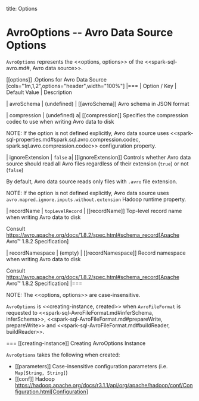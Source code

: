 title: Options

# AvroOptions -- Avro Data Source Options

`AvroOptions` represents the <<options, options>> of the <<spark-sql-avro.md#, Avro data source>>.

[[options]]
.Options for Avro Data Source
[cols="1m,1,2",options="header",width="100%"]
|===
| Option / Key
| Default Value
| Description

| avroSchema
| (undefined)
| [[avroSchema]] Avro schema in JSON format

| compression
| (undefined)
a| [[compression]] Specifies the compression codec to use when writing Avro data to disk

NOTE: If the option is not defined explicitly, Avro data source uses <<spark-sql-properties.md#spark.sql.avro.compression.codec, spark.sql.avro.compression.codec>> configuration property.

| ignoreExtension
| `false`
a| [[ignoreExtension]] Controls whether Avro data source should read all Avro files regardless of their extension (`true`) or not (`false`)

By default, Avro data source reads only files with `.avro` file extension.

NOTE: If the option is not defined explicitly, Avro data source uses `avro.mapred.ignore.inputs.without.extension` Hadoop runtime property.

| recordName
| `topLevelRecord`
| [[recordName]] Top-level record name when writing Avro data to disk

Consult https://avro.apache.org/docs/1.8.2/spec.html#schema_record[Apache Avro™ 1.8.2 Specification]

| recordNamespace
| (empty)
| [[recordNamespace]] Record namespace when writing Avro data to disk

Consult https://avro.apache.org/docs/1.8.2/spec.html#schema_record[Apache Avro™ 1.8.2 Specification]
|===

NOTE: The <<options, options>> are case-insensitive.

`AvroOptions` is <<creating-instance, created>> when `AvroFileFormat` is requested to <<spark-sql-AvroFileFormat.md#inferSchema, inferSchema>>, <<spark-sql-AvroFileFormat.md#prepareWrite, prepareWrite>> and <<spark-sql-AvroFileFormat.md#buildReader, buildReader>>.

=== [[creating-instance]] Creating AvroOptions Instance

`AvroOptions` takes the following when created:

* [[parameters]] Case-insensitive configuration parameters (i.e. `Map[String, String]`)
* [[conf]] Hadoop https://hadoop.apache.org/docs/r3.1.1/api/org/apache/hadoop/conf/Configuration.html[Configuration]
